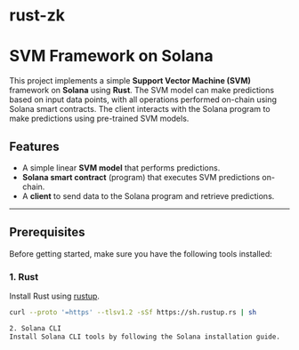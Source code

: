 # rust-zk
# SVM Framework on Solana

This project implements a simple **Support Vector Machine (SVM)** framework on **Solana** using **Rust**. The SVM model can make predictions based on input data points, with all operations performed on-chain using Solana smart contracts. The client interacts with the Solana program to make predictions using pre-trained SVM models.

## Features
- A simple linear **SVM model** that performs predictions.
- **Solana smart contract** (program) that executes SVM predictions on-chain.
- A **client** to send data to the Solana program and retrieve predictions.

---

## Prerequisites

Before getting started, make sure you have the following tools installed:

### 1. Rust
Install Rust using [rustup](https://rustup.rs/).
```bash
curl --proto '=https' --tlsv1.2 -sSf https://sh.rustup.rs | sh

2. Solana CLI
Install Solana CLI tools by following the Solana installation guide.

